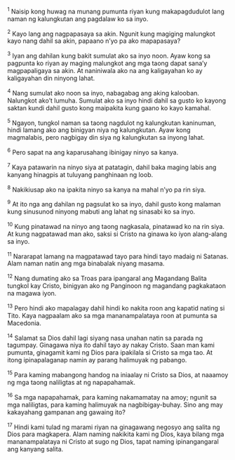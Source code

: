 <sup>1</sup>
Naisip kong huwag na munang pumunta riyan kung makapagdudulot lang naman ng kalungkutan ang pagdalaw ko sa inyo. 

<sup>2</sup>
Kayo lang ang nagpapasaya sa akin. Ngunit kung magiging malungkot kayo nang dahil sa akin, papaano nʼyo pa ako mapapasaya? 

<sup>3</sup>
Iyan ang dahilan kung bakit sumulat ako sa inyo noon. Ayaw kong sa pagpunta ko riyan ay maging malungkot ang mga taong dapat sanaʼy magpapaligaya sa akin. At naniniwala ako na ang kaligayahan ko ay kaligayahan din ninyong lahat. 

<sup>4</sup>
Nang sumulat ako noon sa inyo, nabagabag ang aking kalooban. Nalungkot akoʼt lumuha. Sumulat ako sa inyo hindi dahil sa gusto ko kayong saktan kundi dahil gusto kong maipakita kung gaano ko kayo kamahal.

<sup>5</sup>
Ngayon, tungkol naman sa taong nagdulot ng kalungkutan kaninuman, hindi lamang ako ang binigyan niya ng kalungkutan. Ayaw kong magmalabis, pero nagbigay din siya ng kalungkutan sa inyong lahat. 

<sup>6</sup>
Pero sapat na ang kaparusahang ibinigay ninyo sa kanya. 

<sup>7</sup>
Kaya patawarin na ninyo siya at patatagin, dahil baka maging labis ang kanyang hinagpis at tuluyang panghinaan ng loob. 

<sup>8</sup>
Nakikiusap ako na ipakita ninyo sa kanya na mahal nʼyo pa rin siya. 

<sup>9</sup>
At ito nga ang dahilan ng pagsulat ko sa inyo, dahil gusto kong malaman kung sinusunod ninyong mabuti ang lahat ng sinasabi ko sa inyo. 

<sup>10</sup>
Kung pinatawad na ninyo ang taong nagkasala, pinatawad ko na rin siya. At kung nagpatawad man ako, saksi si Cristo na ginawa ko iyon alang-alang sa inyo. 

<sup>11</sup>
Nararapat lamang na magpatawad tayo para hindi tayo madaig ni Satanas. Alam naman natin ang mga binabalak niyang masama.

<sup>12</sup>
Nang dumating ako sa Troas para ipangaral ang Magandang Balita tungkol kay Cristo, binigyan ako ng Panginoon ng magandang pagkakataon na magawa iyon. 

<sup>13</sup>
Pero hindi ako mapalagay dahil hindi ko nakita roon ang kapatid nating si Tito. Kaya nagpaalam ako sa mga mananampalataya roon at pumunta sa Macedonia.

<sup>14</sup>
Salamat sa Dios dahil lagi siyang nasa unahan natin sa parada ng tagumpay. Ginagawa niya ito dahil tayo ay nakay Cristo. Saan man kami pumunta, ginagamit kami ng Dios para ipakilala si Cristo sa mga tao. At itong ipinapalaganap namin ay parang halimuyak ng pabango. 

<sup>15</sup>
Para kaming mabangong handog na iniaalay ni Cristo sa Dios, at naaamoy ng mga taong naliligtas at ng napapahamak. 

<sup>16</sup>
Sa mga napapahamak, para kaming nakamamatay na amoy; ngunit sa mga naliligtas, para kaming halimuyak na nagbibigay-buhay. Sino ang may kakayahang gampanan ang gawaing ito? 

<sup>17</sup>
Hindi kami tulad ng marami riyan na ginagawang negosyo ang salita ng Dios para magkapera. Alam naming nakikita kami ng Dios, kaya bilang mga mananampalataya ni Cristo at sugo ng Dios, tapat naming ipinangangaral ang kanyang salita.